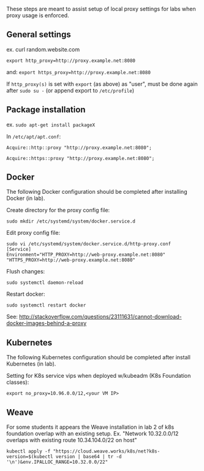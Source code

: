 These steps are meant to assist setup of local proxy settings for labs when proxy usage is enforced.

## General settings

ex. curl random.website.com

`export http_proxy=http://proxy.example.net:8080`

and: `export https_proxy=http://proxy.example.net:8080`

If `http_proxy(s)` is set with `export` (as above) as "user", must be done again after `sudo su -` (or append export to `/etc/profile`)


## Package installation

ex. `sudo apt-get install packageX`

In `/etc/apt/apt.conf`:

`Acquire::http::proxy "http://proxy.example.net:8080";`

`Acquire::https::proxy "http://proxy.example.net:8080";`


## Docker

The following Docker configuration should be completed after installing Docker (in lab).

Create directory for the proxy config file:

`sudo mkdir /etc/systemd/system/docker.service.d`

Edit proxy config file:

```
sudo vi /etc/systemd/system/docker.service.d/http-proxy.conf
[Service]
Environment="HTTP_PROXY=http://web-proxy.example.net:8080" "HTTPS_PROXY=http://web-proxy.example.net:8080"
```

Flush changes:

`sudo systemctl daemon-reload`

Restart docker:

`sudo systemctl restart docker`

See: http://stackoverflow.com/questions/23111631/cannot-download-docker-images-behind-a-proxy


## Kubernetes

The following Kubernetes configuration should be completed after install Kubernetes (in lab).

Setting for K8s service vips when deployed w/kubeadm (K8s Foundation classes):

`export no_proxy=10.96.0.0/12,<your VM IP>`


## Weave

For some students it appears the Weave installation in lab 2 of k8s foundation overlap with an existing setup.
Ex. "Network 10.32.0.0/12 overlaps with existing route 10.34.104.0/22 on host"

`kubectl apply -f "https://cloud.weave.works/k8s/net?k8s-version=$(kubectl version | base64 | tr -d '\n')&env.IPALLOC_RANGE=10.32.0.0/22"`

